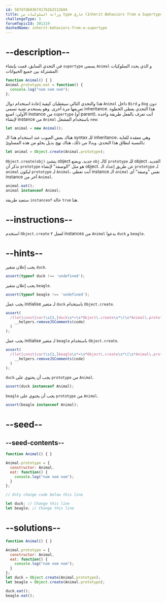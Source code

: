 ```yaml
---
id: 587d7db0367417b2b2512b84
title: وراثة السلوكيات من type خارق (Inherit Behaviors from a Supertype)
challengeType: 1
forumTopicId: 301319
dashedName: inherit-behaviors-from-a-supertype
---
```


# --description--

في التحدي السابق، قمت بإنشاء `supertype` يسمى `Animal` و الذي يحدد السلوكيات المشتركة بين جميع الحيوانات:

```js
function Animal() { }
Animal.prototype.eat = function() {
  console.log("nom nom nom");
};
```

هذا والتحدي التالي سيغطيان كيفية إعادة استخدام دوال `Animal` داخل `Bird` و `Dog` دون تعريفها مرة أخرى. وهو يستخدم تقنية تسمى inheritance. هذا التحدي يغطي الخطوة الأولى: اصنع instance من `supertype` (أو parent). أنت تعرف بالفعل طريقة واحدة لإنشاء instance من `Animal` باستخدام المشغل `new`:

```js
let animal = new Animal();
```

هناك بعض العيوب عند استخدام هذا الـ syntax للـ inheritance، وهي معقدة للغاية بالنسبة لنطاق هذا التحدي. وبدلا من ذلك، هناك نهج بديل يخلو من هذه المساوئ:

```js
let animal = Object.create(Animal.prototype);
```

`Object.create(obj)` ينشئ object جديد، ويضع `obj` كالـ `prototype` للـ object الجديد. تذكر أن `prototype` هو مثل "الوصفة" لإنشاء object. عن طريق إعداد الـ `prototype` لـ `animal` ليكون `prototype` لـ `Animal`، أنت تعطي instance الـ `animal` نفس "وصفة" أي instance آخر من `Animal`.

```js
animal.eat();
animal instanceof Animal;
```

ستعيد طريقة `instanceof` حالة `true` هنا.

# --instructions--

استخدم `Object.create` لعمل ٢ instances من `Animal` يدعوا `duck` و `beagle`.

# --hints--

يجب إعلان متغير `duck`.

```js
assert(typeof duck !== 'undefined');
```

يجب إعلان متغير `beagle`.

```js
assert(typeof beagle !== 'undefined');
```

يجب عمل initialise لـ متغير `duck` باستخدام `Object.create`.

```js
assert(
  /(let|const|var)\s{1,}duck\s*=\s*Object\.create\s*\(\s*Animal\.prototype\s*\)\s*/.test(
    __helpers.removeJSComments(code)
  )
);
```

يجب عمل initialise لـ متغير `beagle` باستخدام `Object.create`.

```js
assert(
  /(let|const|var)\s{1,}beagle\s*=\s*Object\.create\s*\(\s*Animal\.prototype\s*\)\s*/.test(
    __helpers.removeJSComments(code)
  )
);
```

`duck` يجب أن يحتوي على `prototype` من `Animal`.

```js
assert(duck instanceof Animal);
```

`beagle` يجب أن يحتوي على `prototype` من `Animal`.

```js
assert(beagle instanceof Animal);
```

# --seed--

## --seed-contents--

```js
function Animal() { }

Animal.prototype = {
  constructor: Animal,
  eat: function() {
    console.log("nom nom nom");
  }
};

// Only change code below this line

let duck; // Change this line
let beagle; // Change this line
```

# --solutions--

```js
function Animal() { }

Animal.prototype = {
  constructor: Animal,
  eat: function() {
    console.log("nom nom nom");
  }
};
let duck = Object.create(Animal.prototype);
let beagle = Object.create(Animal.prototype);

duck.eat();
beagle.eat();
```
